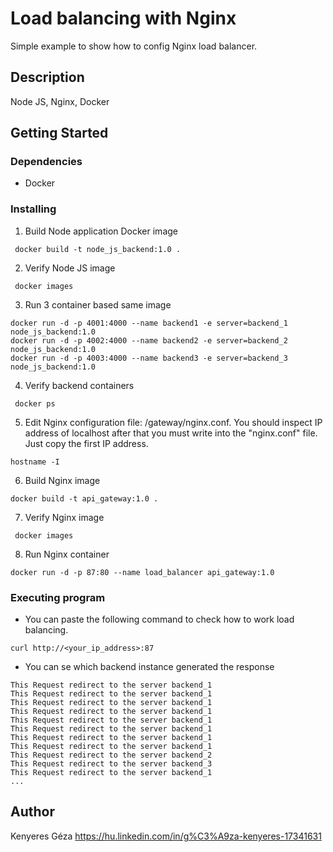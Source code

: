 # Load balancing with Nginx

Simple example to show how to config Nginx load balancer.

## Description

Node JS, Nginx, Docker

## Getting Started

### Dependencies

* Docker

### Installing

1. Build Node application Docker image
```
 docker build -t node_js_backend:1.0 .
```
2. Verify Node JS image
```
 docker images
```
3. Run 3 container based same image
```
docker run -d -p 4001:4000 --name backend1 -e server=backend_1 node_js_backend:1.0
docker run -d -p 4002:4000 --name backend2 -e server=backend_2 node_js_backend:1.0
docker run -d -p 4003:4000 --name backend3 -e server=backend_3 node_js_backend:1.0
```
4. Verify backend containers
```
 docker ps
```
5. Edit Nginx configuration file: /gateway/nginx.conf.
You should inspect IP address of localhost after that you must write into the "nginx.conf" file. Just copy the first IP address.
```
hostname -I
```
6. Build Nginx image
```
docker build -t api_gateway:1.0 .
```
7. Verify Nginx image
```
 docker images
```
8. Run Nginx container
```
docker run -d -p 87:80 --name load_balancer api_gateway:1.0
```

### Executing program

* You can paste the following command to check how to work load balancing.
```
curl http://<your_ip_address>:87
```
* You can se which backend instance generated the response
```
This Request redirect to the server backend_1
This Request redirect to the server backend_1
This Request redirect to the server backend_1
This Request redirect to the server backend_1
This Request redirect to the server backend_1
This Request redirect to the server backend_1
This Request redirect to the server backend_1
This Request redirect to the server backend_1
This Request redirect to the server backend_2
This Request redirect to the server backend_3
This Request redirect to the server backend_1
...
```


## Author

Kenyeres Géza
https://hu.linkedin.com/in/g%C3%A9za-kenyeres-17341631


